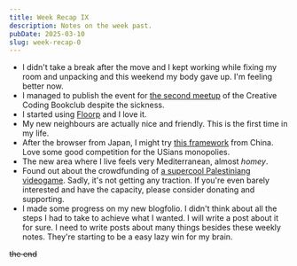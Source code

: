 ```yaml
---
title: Week Recap IX
description: Notes on the week past.
pubDate: 2025-03-10
slug: week-recap-0
---
```


- I didn't take a break after the move and I kept working while fixing my room and unpacking and this weekend my body gave up. I'm feeling better now.
- I managed to publish the event for [the second meetup](https://lu.ma/dul7dg8r) of the Creative Coding Bookclub despite the sickness.
- I started using [Floorp](https://floorp.app/en) and I love it.
- My new neighbours are actually nice and friendly. This is the first time in my life.
- After the browser from Japan, I might try [this framework](https://lynxjs.org/index.html) from China. Love some good competition for the USians monopolies.
- The new area where I live feels very Mediterranean, almost _homey_.
- Found out about the crowdfunding of [a supercool Palestiniang videogame](https://www.launchgood.com/v4/campaign/palestine_skating_game__grind_shoot_paint__do_graffiti_to_arabic_electronic_music). Sadly, it's not getting any traction. If you're even barely interested and have the capacity, please consider donating and supporting.
- I made some progress on my new blogfolio. I didn't think about all the steps I had to take to achieve what I wanted. I will write a post about it for sure. I need to write posts about many things besides these weekly notes. They're starting to be a easy lazy win for my brain.

~~the end~~